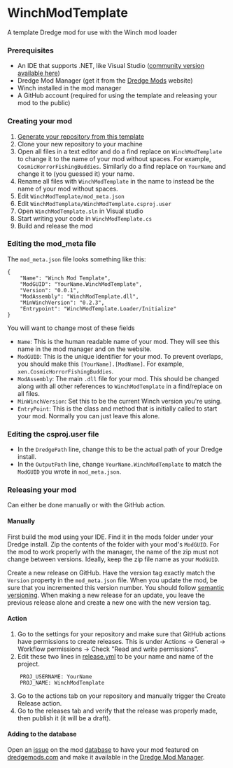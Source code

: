 # WinchModTemplate
A template Dredge mod for use with the Winch mod loader

### Prerequisites
- An IDE that supports .NET, like Visual Studio ([community version available here](http://visualstudio.microsoft.com/thank-you-downloading-visual-studio/?sku=Community))
- Dredge Mod Manager (get it from the [Dredge Mods](https://dredgemods.com) website)
- Winch installed in the mod manager
- A GitHub account (required for using the template and releasing your mod to the public)

### Creating your mod
1. [Generate your repository from this template](https://github.com/new?template_name=WinchModTemplate&template_owner=DREDGE-Mods)
2. Clone your new repository to your machine
3. Open all files in a text editor and do a find replace on `WinchModTemplate` to change it to the name of your mod without spaces. For example, `CosmicHorrorFishingBuddies`. Similarly do a find replace on `YourName` and change it to (you guessed it) your name.
4. Rename all files with `WinchModTemplate` in the name to instead be the name of your mod without spaces.
5. Edit `WinchModTemplate/mod_meta.json`
6. Edit `WinchModTemplate/WinchModTemplate.csproj.user`
7. Open `WinchModTemplate.sln` in Visual studio
8. Start writing your code in `WinchModTemplate.cs`
9. Build and release the mod

### Editing the mod_meta file

The `mod_meta.json` file looks something like this:
```
{
	"Name": "Winch Mod Template",
	"ModGUID": "YourName.WinchModTemplate",
	"Version": "0.0.1",
	"ModAssembly": "WinchModTemplate.dll",
	"MinWinchVersion": "0.2.3",
	"Entrypoint": "WinchModTemplate.Loader/Initialize"
}
```
You will want to change most of these fields

- `Name`: This is the human readable name of your mod. They will see this name in the mod manager and on the website.
- `ModGUID`: This is the unique identifier for your mod. To prevent overlaps, you should make this `[YourName].[ModName]`. For example, `xen.CosmicHorrorFishingBuddies`.
- `ModAssembly`: The main `.dll` file for your mod. This should be changed along with all other references to `WinchModTemplate` in a find/replace on all files.
- `MinWinchVersion`: Set this to be the current Winch version you're using.
- `EntryPoint`: This is the class and method that is initially called to start your mod. Normally you can just leave this alone.

### Editing the csproj.user file
- In the `DredgePath` line, change this to be the actual path of your Dredge install.
- In the `OutputPath` line, change `YourName.WinchModTemplate` to match the `ModGUID` you wrote in `mod_meta.json`.

### Releasing your mod
Can either be done manually or with the GitHub action.

#### Manually
First build the mod using your IDE. Find it in the mods folder under your Dredge install. Zip the contents of the folder with your mod's `ModGUID`. For the mod to work properly with the manager, the name of the zip must not change between versions. Ideally, keep the zip file name as your `ModGUID`.

Create a new release on GitHub. Have the version tag exactly match the `Version` property in the `mod_meta.json` file. When you update the mod, be sure that you incremented this version number. You should follow [semantic versioning](https://semver.org/). When making a new release for an update, you leave the previous release alone and create a new one with the new version tag.

#### Action
1. Go to the settings for your repository and make sure that GitHub actions have permissions to create releases. This is under Actions -> General -> Workflow permissions -> Check "Read and write permissions".
2. Edit these two lines in [release.yml](/.github/workflows/release.yml#L14-L15) to be your name and name of the project.
```
    PROJ_USERNAME: YourName
    PROJ_NAME: WinchModTemplate
```
3. Go to the actions tab on your repository and manually trigger the Create Release action.
4. Go to the releases tab and verify that the release was properly made, then publish it (it will be a draft).

#### Adding to the database
Open an [issue](https://github.com/DREDGE-Mods/DredgeModDatabase/issues/new?assignees=&labels=add-new-mod&projects=&template=add-new-mod.yml&title=%5BYour+mod+name+here%5D) on the mod [database](https://github.com/DREDGE-Mods/DredgeModDatabase) to have your mod featured on [dredgemods.com](https://dredgemods.com/) and make it available in the [Dredge Mod Manager](https://github.com/DREDGE-Mods/DredgeModManager).
